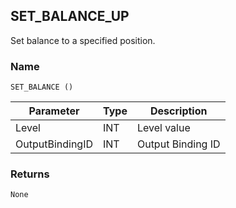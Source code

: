 ## SET\_BALANCE\_UP

Set balance to a specified position.


### Name

`SET_BALANCE ()`


| Parameter       | Type | Description       |
| --------------- | ---- | ----------------- |
| Level           | INT  | Level value       |
| OutputBindingID | INT  | Output Binding ID |


### Returns

`None`

